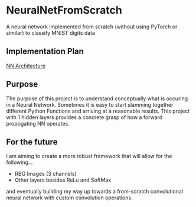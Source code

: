 # NeuralNetFromScratch
A neural network implemented from scratch (without using PyTorch or similar) to classify MNIST digits data

## Implementation Plan
[NN Architecture](https://github.com/peterantonarosjr/NeuralNetFromScratch/blob/9c8ded2db5939447c836c470e854ab4ca66c5462/NN_Architecture.pdf)


## Purpose
The purpose of this project is to understand conceptually what is occuring in a Neural Network. Sometimes it is easy to start slamming together different Python Functions and arriving at a reasonable results. This project with 1 hidden layers provides a concrete grasp of how a forward propogating NN operates.

## For the future
I am aiming to create a more robust framework that will allow for the following...

* RBG Images (3 channels)
* Other layers besides ReLu and SoftMax

and eventually building my way up towards a from-scratch convolutional neural network with custom convolution operations.


